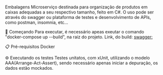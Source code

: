 Embalagens
Microserviço destinada para organização de produtos em caixas adequadas a seu respectivo tamanho, feito em C#.
O uso pode ser através do swagger ou plataforma de testes e desenvolvimento de APIs, como postman, insomnia, etc...

🚀 Começando
Para executar, é necessário apeas exeutar o comando "docker-compose up --build", na raiz do projeto.
Link, do build: [swagger:](http://localhost:5000/swagger/index.html)

📋 Pré-requisitos
Docker

⚙️ Executando os testes
Testes unitatos, com xUnit, utilizando o modelo AAA(Arrange-Act-Assert), sendo necessário apenas iniciar a depuração, os dados estão mockados.
